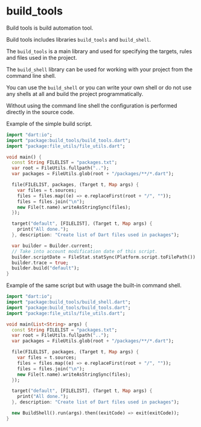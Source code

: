 build_tools
===========

Build tools is build automation tool.

Build tools includes libraries `build_tools` and `build_shell`.

The `build_tools` is a main library and used for specifying the targets, rules and files used in the project.

The `build_shell` library can be  used for working with your project from the command line shell.

You can use the `build_shell` or you can write your own shell or do not use any shells at all and build the project programmatically.

Without using the command line shell the configuration is performed directly in the source code.

Example of the simple build script.

```dart
import "dart:io";
import "package:build_tools/build_tools.dart";
import "package:file_utils/file_utils.dart";

void main() {
  const String FILELIST = "packages.txt";
  var root = FileUtils.fullpath("..");
  var packages = FileUtils.glob(root + "/packages/**/*.dart");

  file(FILELIST, packages, (Target t, Map args) {
    var files = t.sources;
    files = files.map((e) => e.replaceFirst(root + "/", ""));
    files = files.join("\n");
    new File(t.name).writeAsStringSync(files);
  });

  target("default", [FILELIST], (Target t, Map args) {
    print("All done.");
  }, description: "Create list of Dart files used in packages");

  var builder = Builder.current;
  // Take into account modification date of this script.
  builder.scriptDate = FileStat.statSync(Platform.script.toFilePath()).modified;
  builder.trace = true;
  builder.build("default");
}
```

Example of the same script but with usage the built-in command shell.

``` dart
import "dart:io";
import "package:build_tools/build_shell.dart";
import "package:build_tools/build_tools.dart";
import "package:file_utils/file_utils.dart";

void main(List<String> args) {
  const String FILELIST = "packages.txt";
  var root = FileUtils.fullpath("..");
  var packages = FileUtils.glob(root + "/packages/**/*.dart");

  file(FILELIST, packages, (Target t, Map args) {
    var files = t.sources;
    files = files.map((e) => e.replaceFirst(root + "/", ""));
    files = files.join("\n");
    new File(t.name).writeAsStringSync(files);
  });

  target("default", [FILELIST], (Target t, Map args) {
    print("All done.");
  }, description: "Create list of Dart files used in packages");

  new BuildShell().run(args).then((exitCode) => exit(exitCode));
}
```
